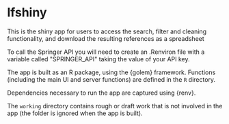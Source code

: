 
# lfshiny

<!-- badges: start -->
<!-- badges: end -->

This is the shiny app for users to access the search, filter and cleaning functionality,
and download the resulting references as a spreadsheet

To call the Springer API you will need to create an .Renviron
file with a variable called "SPRINGER_API" taking the value of your API key.

The app is built as an R package, using the {golem} framework. Functions (including 
the main UI and server functions) are defined in the `R` directory.

Dependencies necessary to run the app are captured using {renv}.

The `working` directory contains rough or draft work that is not 
involved in the app (the folder is ignored when the app is built).




